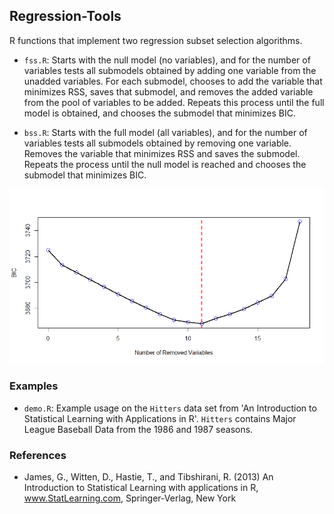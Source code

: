 ## Regression-Tools

R functions that implement two regression subset selection algorithms.

- ``fss.R``: Starts with the null model (no variables), and for the number of variables tests all submodels obtained by adding one variable from the unadded variables. For each submodel, chooses to add the variable that minimizes RSS, saves that submodel, and removes the added variable from the pool of variables to be added. Repeats this process until the full model is obtained, and chooses the submodel that minimizes BIC.

- ``bss.R``: Starts with the full model (all variables), and for the number of variables tests all submodels obtained by removing one variable. Removes the variable that minimizes RSS and saves the submodel. Repeats the process until the null model is reached and chooses the submodel that minimizes BIC.

![Alt text](https://raw.githubusercontent.com/l9leung/Regression-Tools/main/bss_screenshot.png)

### Examples
- ``demo.R``: Example usage on the ``Hitters`` data set from 'An Introduction to Statistical Learning with Applications in R'. ``Hitters`` contains Major League Baseball Data from the 1986 and 1987 seasons.

### References
- James, G., Witten, D., Hastie, T., and Tibshirani, R. (2013) An Introduction to Statistical Learning with applications in R, www.StatLearning.com, Springer-Verlag, New York